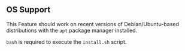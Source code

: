 ## OS Support

This Feature should work on recent versions of Debian/Ubuntu-based distributions with the `apt` package manager installed.

`bash` is required to execute the `install.sh` script.